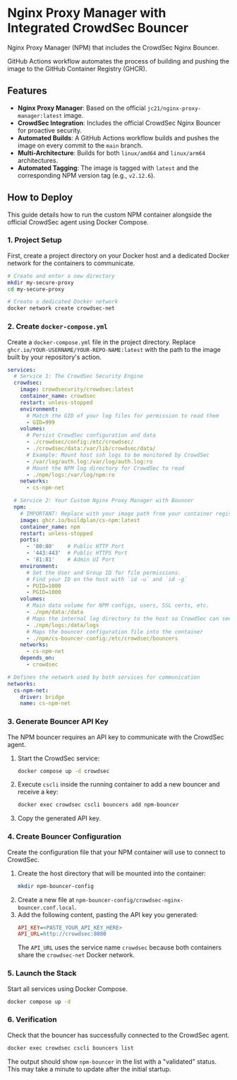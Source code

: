 # Nginx Proxy Manager with Integrated CrowdSec Bouncer

Nginx Proxy Manager (NPM) that includes the CrowdSec Nginx Bouncer.

GitHub Actions workflow automates the process of building and pushing the image to the GitHub Container Registry (GHCR).

## Features

* **Nginx Proxy Manager**: Based on the official `jc21/nginx-proxy-manager:latest` image.
* **CrowdSec Integration**: Includes the official CrowdSec Nginx Bouncer for proactive security.
* **Automated Builds**: A GitHub Actions workflow builds and pushes the image on every commit to the `main` branch.
* **Multi-Architecture**: Builds for both `linux/amd64` and `linux/arm64` architectures.
* **Automated Tagging**: The image is tagged with `latest` and the corresponding NPM version tag (e.g., `v2.12.6`).

## How to Deploy

This guide details how to run the custom NPM container alongside the official CrowdSec agent using Docker Compose.

### 1\. Project Setup

First, create a project directory on your Docker host and a dedicated Docker network for the containers to communicate.

```bash
# Create and enter a new directory
mkdir my-secure-proxy
cd my-secure-proxy

# Create a dedicated Docker network
docker network create crowdsec-net
```

### 2\. Create `docker-compose.yml`

Create a `docker-compose.yml` file in the project directory. Replace `ghcr.io/YOUR-USERNAME/YOUR-REPO-NAME:latest` with the path to the image built by your repository's action.

```yaml
services:
  # Service 1: The CrowdSec Security Engine
  crowdsec:
    image: crowdsecurity/crowdsec:latest
    container_name: crowdsec
    restart: unless-stopped
    environment:
      # Match the GID of your log files for permission to read them
      - GID=999
    volumes:
      # Persist CrowdSec configuration and data
      - ./crowdsec/config:/etc/crowdsec/
      - ./crowdsec/data:/var/lib/crowdsec/data/
      # Example: Mount host ssh logs to be monitored by CrowdSec
      - /var/log/auth.log:/var/log/auth.log:ro
      # Mount the NPM log directory for CrowdSec to read
      - ./npm/logs:/var/log/npm:ro
    networks:
      - cs-npm-net

  # Service 2: Your Custom Nginx Proxy Manager with Bouncer
  npm:
    # IMPORTANT: Replace with your image path from your container registry
    image: ghcr.io/buildplan/cs-npm:latest
    container_name: npm
    restart: unless-stopped
    ports:
      - '80:80'    # Public HTTP Port
      - '443:443'  # Public HTTPS Port
      - '81:81'    # Admin UI Port
    environment:
      # Set the User and Group ID for file permissions.
      # Find your ID on the host with `id -u` and `id -g`
      - PUID=1000
      - PGID=1000
    volumes:
      # Main data volume for NPM configs, users, SSL certs, etc.
      - ./npm/data:/data
      # Maps the internal log directory to the host so CrowdSec can see it
      - ./npm/logs:/data/logs
      # Maps the bouncer configuration file into the container
      - ./npm/cs-bouncer-config:/etc/crowdsec/bouncers
    networks:
      - cs-npm-net
    depends_on:
      - crowdsec

# Defines the network used by both services for communication
networks:
  cs-npm-net:
    driver: bridge
    name: cs-npm-net
```

### 3\. Generate Bouncer API Key

The NPM bouncer requires an API key to communicate with the CrowdSec agent.

1.  Start the CrowdSec service:
    ```bash
    docker compose up -d crowdsec
    ```
2.  Execute `cscli` inside the running container to add a new bouncer and receive a key:
    ```bash
    docker exec crowdsec cscli bouncers add npm-bouncer
    ```
3.  Copy the generated API key.

### 4\. Create Bouncer Configuration

Create the configuration file that your NPM container will use to connect to CrowdSec.

1.  Create the host directory that will be mounted into the container:
    ```bash
    mkdir npm-bouncer-config
    ```
2.  Create a new file at `npm-bouncer-config/crowdsec-nginx-bouncer.conf.local`.
3.  Add the following content, pasting the API key you generated:
    ```ini
    API_KEY=<PASTE_YOUR_API_KEY_HERE>
    API_URL=http://crowdsec:8080
    ```
    The `API_URL` uses the service name `crowdsec` because both containers share the `crowdsec-net` Docker network.

### 5\. Launch the Stack

Start all services using Docker Compose.

```bash
docker compose up -d
```

### 6\. Verification

Check that the bouncer has successfully connected to the CrowdSec agent.

```bash
docker exec crowdsec cscli bouncers list
```

The output should show `npm-bouncer` in the list with a "validated" status. This may take a minute to update after the initial startup.
